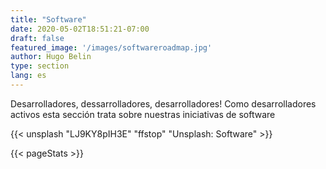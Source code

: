 ```yaml
---
title: "Software"
date: 2020-05-02T18:51:21-07:00
draft: false
featured_image: '/images/softwareroadmap.jpg'
author: Hugo Belin
type: section
lang: es
---
```


Desarrolladores, dessarrolladores, desarrolladores! Como desarrolladores activos esta sección trata sobre nuestras iniciativas de software

{{< unsplash "LJ9KY8pIH3E" "ffstop" "Unsplash: Software" >}}

{{< pageStats >}}
